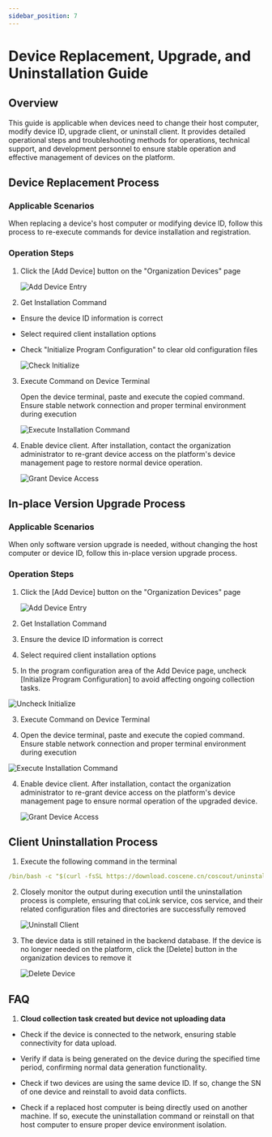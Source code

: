```yaml
---
sidebar_position: 7
---
```


# Device Replacement, Upgrade, and Uninstallation Guide

## Overview

This guide is applicable when devices need to change their host computer, modify device ID, upgrade client, or uninstall client. It provides detailed operational steps and troubleshooting methods for operations, technical support, and development personnel to ensure stable operation and effective management of devices on the platform.

## Device Replacement Process

### Applicable Scenarios

When replacing a device's host computer or modifying device ID, follow this process to re-execute commands for device installation and registration.

### Operation Steps

1. Click the [Add Device] button on the "Organization Devices" page

   ![Add Device Entry](./img/4-3-add-device-button.png)

2. Get Installation Command

- Ensure the device ID information is correct

- Select required client installation options

- Check "Initialize Program Configuration" to clear old configuration files

  ![Check Initialize](./img/4-3-add-device-initialize-true.png)

3. Execute Command on Device Terminal

   Open the device terminal, paste and execute the copied command. Ensure stable network connection and proper terminal environment during execution

   ![Execute Installation Command](./img/4-3-install-successfully.png)

4. Enable device client. After installation, contact the organization administrator to re-grant device access on the platform's device management page to restore normal device operation.

   ![Grant Device Access](./img/4-3-access-device.png)

## In-place Version Upgrade Process

### Applicable Scenarios

When only software version upgrade is needed, without changing the host computer or device ID, follow this in-place version upgrade process.

### Operation Steps

1. Click the [Add Device] button on the "Organization Devices" page

   ![Add Device Entry](./img/4-3-add-device-button.png)

2. Get Installation Command

3. Ensure the device ID information is correct

4. Select required client installation options

5. In the program configuration area of the Add Device page, uncheck [Initialize Program Configuration] to avoid affecting ongoing collection tasks.

![Uncheck Initialize](./img/4-3-add-device-initialize-false.png)

3. Execute Command on Device Terminal

1. Open the device terminal, paste and execute the copied command. Ensure stable network connection and proper terminal environment during execution

![Execute Installation Command](./img/4-3-install-successfully.png)

4. Enable device client. After installation, contact the organization administrator to re-grant device access on the platform's device management page to ensure normal operation of the upgraded device.

   ![Grant Device Access](./img/4-3-access-device.png)

## Client Uninstallation Process

1. Execute the following command in the terminal

```yaml
/bin/bash -c "$(curl -fsSL https://download.coscene.cn/coscout/uninstall.sh)"
```

2. Closely monitor the output during execution until the uninstallation process is complete, ensuring that coLink service, cos service, and their related configuration files and directories are successfully removed

   ![Uninstall Client](./img/4-3-unload-1.png)

3. The device data is still retained in the backend database. If the device is no longer needed on the platform, click the [Delete] button in the organization devices to remove it

   ![Delete Device](./img/4-3-device-delete.png)

## FAQ

1. **Cloud collection task created but device not uploading data**

- Check if the device is connected to the network, ensuring stable connectivity for data upload.

- Verify if data is being generated on the device during the specified time period, confirming normal data generation functionality.

- Check if two devices are using the same device ID. If so, change the SN of one device and reinstall to avoid data conflicts.

- Check if a replaced host computer is being directly used on another machine. If so, execute the uninstallation command or reinstall on that host computer to ensure proper device environment isolation.

